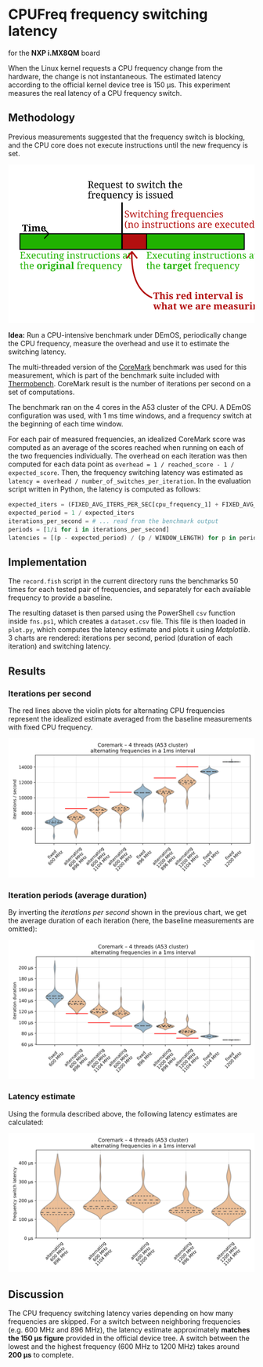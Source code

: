 # CPUFreq frequency switching latency

for the **NXP i.MX8QM** board

When the Linux kernel requests a CPU frequency change from the hardware, the change is not instantaneous. The estimated latency according to the official kernel device tree is 150 µs. This experiment measures the real latency of a CPU frequency switch.

## Methodology

Previous measurements suggested that the frequency switch is blocking, and the CPU core does not execute instructions until the new frequency is set.

![timeline diagram illustrating the measured interval](charts/switch_time_diagram.svg)

**Idea:** Run a CPU-intensive benchmark under DEmOS, periodically change the CPU frequency, measure the overhead and use it to estimate the switching latency.

The multi-threaded version of the [CoreMark](https://www.eembc.org/coremark/) benchmark was used for this measurement, which is part of the benchmark suite included with [Thermobench](https://github.com/CTU-IIG/thermobench). CoreMark result is the number of iterations per second on a set of computations.

The benchmark ran on the 4 cores in the A53 cluster of the CPU. A DEmOS configuration was used, with 1 ms time windows, and a frequency switch at the beginning of each time window.

For each pair of measured frequencies, an idealized CoreMark score was computed as an average of the scores reached when running on each of the two frequencies individually. The overhead on each iteration was then computed for each data point as `overhead = 1 / reached_score - 1 / expected_score`. Then, the frequency switching latency was estimated as `latency = overhead / number_of_switches_per_iteration`. In the evaluation script written in Python, the latency is computed as follows:

```python
expected_iters = (FIXED_AVG_ITERS_PER_SEC[cpu_frequency_1] + FIXED_AVG_ITERS_PER_SEC[cpu_frequency_2) / 2
expected_period = 1 / expected_iters
iterations_per_second = # ... read from the benchmark output
periods = [1/i for i in iterations_per_second]
latencies = [(p - expected_period) / (p / WINDOW_LENGTH) for p in periods]
```

## Implementation

The `record.fish` script in the current directory runs the benchmarks 50 times for each tested pair of frequencies, and separately for each available frequency to provide a baseline.

The resulting dataset is then parsed using the PowerShell `csv` function inside `fns.ps1`, which creates a `dataset.csv` file. This file is then loaded in `plot.py`, which computes the latency estimate and plots it using *Matplotlib*. 3 charts are rendered: iterations per second, period (duration of each iteration) and switching latency.

## Results

### Iterations per second

The red lines above the violin plots for alternating CPU frequencies represent the idealized estimate averaged from the baseline measurements with fixed CPU frequency.

![Chart of iterations per second, including the baseline measurements with fixed frequency](./charts/iterations_per_second.svg)

### Iteration periods (average duration)

By inverting the *iterations per second* shown in the previous chart, we get the average duration of each iteration (here, the baseline measurements are omitted):

![Chart of iteration periods (average iteration duration)](./charts/iteration_period.svg)

### Latency estimate

Using the formula described above, the following latency estimates are calculated:

![Chart of latency estimates](./charts/latency.svg)

## Discussion

The CPU frequency switching latency varies depending on how many frequencies are skipped. For a switch between neighboring frequencies (e.g. 600 MHz and 896 MHz), the latency estimate approximately **matches the 150 µs figure** provided in the official device tree. A switch between the lowest and the highest frequency (600 MHz to 1200 MHz) takes around **200 µs** to complete.
